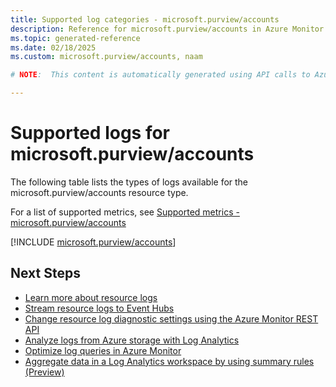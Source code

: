 ```yaml
---
title: Supported log categories - microsoft.purview/accounts
description: Reference for microsoft.purview/accounts in Azure Monitor Logs.
ms.topic: generated-reference
ms.date: 02/18/2025
ms.custom: microsoft.purview/accounts, naam

# NOTE:  This content is automatically generated using API calls to Azure. Any edits made on these files will be overwritten in the next run of the script. 

---
```





# Supported logs for microsoft.purview/accounts  
The following table lists the types of logs available for the microsoft.purview/accounts resource type.
  
  
  
For a list of supported metrics, see [Supported metrics - microsoft.purview/accounts](../supported-metrics/microsoft-purview-accounts-metrics.md)  
  

  
[!INCLUDE [microsoft.purview/accounts](~/reusable-content/ce-skilling/azure/includes/azure-monitor/reference/logs/microsoft-purview-accounts-logs-include.md)]  
  

## Next Steps

* [Learn more about resource logs](/azure/azure-monitor/essentials/platform-logs-overview)
* [Stream resource logs to Event Hubs](/azure/azure-monitor/essentials/resource-logs#send-to-azure-event-hubs)
* [Change resource log diagnostic settings using the Azure Monitor REST API](/rest/api/monitor/diagnosticsettings)
* [Analyze logs from Azure storage with Log Analytics](/azure/azure-monitor/essentials/resource-logs#send-to-log-analytics-workspace)
* [Optimize log queries in Azure Monitor](/azure/azure-monitor/logs/query-optimization)
* [Aggregate data in a Log Analytics workspace by using summary rules (Preview)](/azure/azure-monitor/logs/summary-rules)